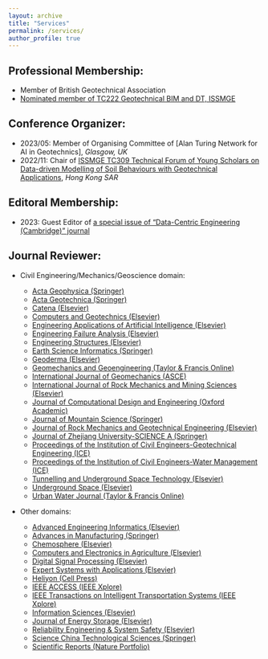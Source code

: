 ```yaml
---
layout: archive
title: "Services"
permalink: /services/
author_profile: true
---
```


## Professional Membership:

- Member of British Geotechnical Association
- [Nominated member of TC222 Geotechnical BIM and DT, ISSMGE](https://www.issmge.org/committees/technical-committees/applications/geotechnical-bim-and-dt)

## Conference Organizer:

- 2023/05: Member of Organising Committee of [Alan Turing Network for AI in Geotechnics], *Glasgow, UK*
- 2022/11: Chair of [ISSMGE TC309 Technical Forum of Young Scholars on Data-driven Modelling of Soil Behaviours with Geotechnical Applications](https://www.issmge.org/news/issmge-tc309-technical-forum-of-young-scholars-on-data-driven-modelling-of-soil-behaviours-with-geotechnical-applications), *Hong Kong SAR*

## Editoral Membership:

- 2023: Guest Editor of [a special issue of “Data-Centric Engineering (Cambridge)” journal](https://www.cambridge.org/core/journals/data-centric-engineering/announcements/call-for-papers/dce-call-for-papers-data-driven-techniques-in-geoscience-geomechanics-and-geotechnical-engineering)

## Journal Reviewer:

- Civil Engineering/Mechanics/Geoscience domain:

  - [Acta Geophysica (Springer)](https://www.springer.com/journal/11600)
  - [Acta Geotechnica (Springer)](https://www.springer.com/journal/11440)
  - [Catena (Elsevier)](https://www.sciencedirect.com/journal/catena)
  - [Computers and Geotechnics (Elsevier)](https://www.sciencedirect.com/journal/computers-and-geotechnics)
  - [Engineering Applications of Artificial Intelligence (Elsevier)](https://www.sciencedirect.com/journal/engineering-applications-of-artificial-intelligence)
  - [Engineering Failure Analysis (Elsevier)](https://www.sciencedirect.com/journal/engineering-failure-analysis)
  - [Engineering Structures (Elsevier)](https://www.sciencedirect.com/journal/engineering-structures)
  - [Earth Science Informatics (Springer)](https://www.springer.com/journal/12145)
  - [Geoderma (Elsevier)](https://www.sciencedirect.com/journal/geoderma)
  - [Geomechanics and Geoengineering (Taylor & Francis Online)](https://www.tandfonline.com/journals/tgeo20)
  - [International Journal of Geomechanics (ASCE)](https://ascelibrary.org/journal/ijgnai)
  - [International Journal of Rock Mechanics and Mining Sciences (Elsevier)](https://www.sciencedirect.com/journal/international-journal-of-rock-mechanics-and-mining-sciences)
  - [Journal of Computational Design and Engineering (Oxford Academic)](https://academic.oup.com/jcde)
  - [Journal of Mountain Science (Springer)](https://www.springer.com/journal/11629)
  - [Journal of Rock Mechanics and Geotechnical Engineering (Elsevier)](https://www.sciencedirect.com/journal/journal-of-rock-mechanics-and-geotechnical-engineering)
  - [Journal of Zhejiang University-SCIENCE A (Springer)](https://www.springer.com/journal/11582)
  - [Proceedings of the Institution of Civil Engineers-Geotechnical Engineering (ICE)](https://www.icevirtuallibrary.com/toc/jgeen/current)
  - [Proceedings of the Institution of Civil Engineers-Water Management (ICE)](https://www.icevirtuallibrary.com/toc/jwama/current)
  - [Tunnelling and Underground Space Technology (Elsevier)](https://www.sciencedirect.com/journal/tunnelling-and-underground-space-technology)
  - [Underground Space (Elsevier)](https://www.sciencedirect.com/journal/underground-space)
  - [Urban Water Journal (Taylor & Francis Online)](https://www.tandfonline.com/journals/nurw20?cookieSet=1)
  
- Other domains:

  - [Advanced Engineering Informatics (Elsevier)](https://www.sciencedirect.com/journal/advanced-engineering-informatics)
  - [Advances in Manufacturing (Springer)](https://www.sciencedirect.com/journal/engineering-structures)
  - [Chemosphere (Elsevier)](https://www.sciencedirect.com/journal/chemosphere)
  - [Computers and Electronics in Agriculture (Elsevier)](https://www.sciencedirect.com/journal/computers-and-electronics-in-agriculture)
  - [Digital Signal Processing (Elsevier)](https://www.sciencedirect.com/journal/digital-signal-processing)
  - [Expert Systems with Applications (Elsevier)](https://www.sciencedirect.com/journal/expert-systems-with-applications)
  - [Heliyon (Cell Press)](https://www.cell.com/heliyon/home)
  - [IEEE ACCESS (IEEE Xplore)](https://ieeexplore.ieee.org/xpl/RecentIssue.jsp?punumber=6287639)
  - [IEEE Transactions on Intelligent Transportation Systems (IEEE Xplore)](https://ieeexplore.ieee.org/xpl/RecentIssue.jsp?punumber=6979)
  - [Information Sciences (Elsevier)](https://www.sciencedirect.com/journal/information-sciences)
  - [Journal of Energy Storage (Elsevier)](https://www.sciencedirect.com/journal/journal-of-energy-storage)
  - [Reliability Engineering & System Safety (Elsevier)](https://www.sciencedirect.com/journal/reliability-engineering-and-system-safety)
  - [Science China Technological Sciences (Springer)](https://www.springer.com/journal/11431)
  - [Scientific Reports (Nature Portfolio)](https://www.nature.com/srep/)
